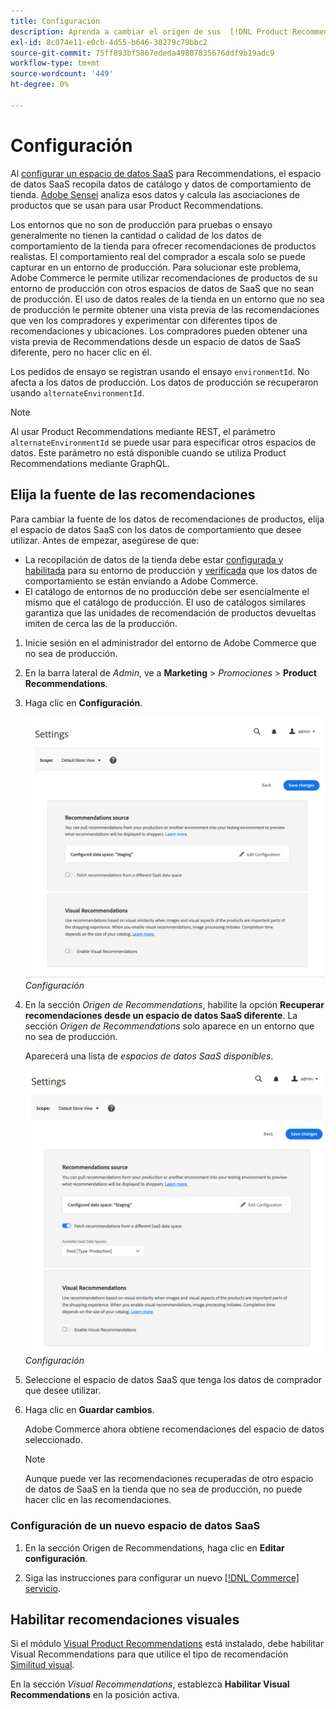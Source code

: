 ```yaml
---
title: Configuración
description: Aprenda a cambiar el origen de sus  [!DNL Product Recommendations] datos y a habilitar las recomendaciones visuales.
exl-id: 8c074e11-e0cb-4d55-b646-30279c79bbc2
source-git-commit: 75ff893bf5867ededa49807835676ddf9b19adc9
workflow-type: tm+mt
source-wordcount: '449'
ht-degree: 0%

---
```


# Configuración

Al [configurar un espacio de datos SaaS](https://experienceleague.adobe.com/docs/commerce-admin/config/services/saas.html) para Recommendations, el espacio de datos SaaS recopila datos de catálogo y datos de comportamiento de tienda. [Adobe Sensei](https://www.adobe.com/sensei.html) analiza esos datos y calcula las asociaciones de productos que se usan para usar Product Recommendations.

Los entornos que no son de producción para pruebas o ensayo generalmente no tienen la cantidad o calidad de los datos de comportamiento de la tienda para ofrecer recomendaciones de productos realistas. El comportamiento real del comprador a escala solo se puede capturar en un entorno de producción. Para solucionar este problema, Adobe Commerce le permite utilizar recomendaciones de productos de su entorno de producción con otros espacios de datos de SaaS que no sean de producción. El uso de datos reales de la tienda en un entorno que no sea de producción le permite obtener una vista previa de las recomendaciones que ven los compradores y experimentar con diferentes tipos de recomendaciones y ubicaciones. Los compradores pueden obtener una vista previa de Recommendations desde un espacio de datos de SaaS diferente, pero no hacer clic en él.

Los pedidos de ensayo se registran usando el ensayo `environmentId`. No afecta a los datos de producción. Los datos de producción se recuperaron usando `alternateEnvironmentId`.

>[!NOTE]
>
>Al usar Product Recommendations mediante REST, el parámetro `alternateEnvironmentId` se puede usar para especificar otros espacios de datos. Este parámetro no está disponible cuando se utiliza Product Recommendations mediante GraphQL.

## Elija la fuente de las recomendaciones

Para cambiar la fuente de los datos de recomendaciones de productos, elija el espacio de datos SaaS con los datos de comportamiento que desee utilizar. Antes de empezar, asegúrese de que:

- La recopilación de datos de la tienda debe estar [configurada y habilitada](install-configure.md) para su entorno de producción y [verificada](verify.md) que los datos de comportamiento se están enviando a Adobe Commerce.
- El catálogo de entornos de no producción debe ser esencialmente el mismo que el catálogo de producción. El uso de catálogos similares garantiza que las unidades de recomendación de productos devueltas imiten de cerca las de la producción.

1. Inicie sesión en el administrador del entorno de Adobe Commerce que no sea de producción.

1. En la barra lateral de _Admin_, ve a **Marketing** > _Promociones_ > **Product Recommendations**.

1. Haga clic en **Configuración**.

   ![configuración de recomendaciones de productos](assets/settings.png)
   _Configuración_

1. En la sección _Origen de Recommendations_, habilite la opción **Recuperar recomendaciones desde un espacio de datos SaaS diferente**. La sección _Origen de Recommendations_ solo aparece en un entorno que no sea de producción.

   Aparecerá una lista de _espacios de datos SaaS disponibles_.

   ![configuración de recomendaciones de productos](assets/settings-select-saas.png)
   _Configuración_

1. Seleccione el espacio de datos SaaS que tenga los datos de comprador que desee utilizar.

1. Haga clic en **Guardar cambios**.

   Adobe Commerce ahora obtiene recomendaciones del espacio de datos seleccionado.

   >[!NOTE]
   >
   > Aunque puede ver las recomendaciones recuperadas de otro espacio de datos de SaaS en la tienda que no sea de producción, no puede hacer clic en las recomendaciones.

### Configuración de un nuevo espacio de datos SaaS

1. En la sección Origen de Recommendations, haga clic en **Editar configuración**.

1. Siga las instrucciones para configurar un nuevo [[!DNL Commerce] servicio](/help/landing/saas.md).

## Habilitar recomendaciones visuales

Si el módulo [Visual Product Recommendations](install-configure.md) está instalado, debe habilitar Visual Recommendations para que utilice el tipo de recomendación [Similitud visual](type.md#visualsim).

En la sección _Visual Recommendations_, establezca **Habilitar Visual Recommendations** en la posición activa.
